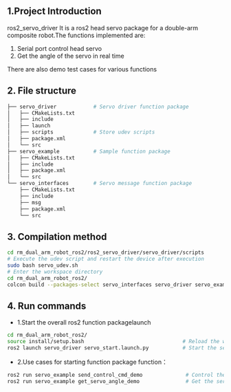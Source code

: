 ## **1.Project Introduction**
ros2_servo_driver It is a ros2 head servo package for a double-arm composite robot.The functions implemented are:

1. Serial port control head servo
1. Get the angle of the servo in real time

There are also demo test cases for various functions

## **2. File structure**
```bash
├── servo_driver            # Servo driver function package
│   ├── CMakeLists.txt
│   ├── include
│   ├── launch
│   ├── scripts             # Store udev scripts
│   ├── package.xml
│   └── src
├── servo_example           # Sample function package
│   ├── CMakeLists.txt
│   ├── include
│   ├── package.xml
│   └── src
└── servo_interfaces        # Servo message function package
    ├── CMakeLists.txt
    ├── include
    ├── msg
    ├── package.xml
    └── src
```

## **3. Compilation method**
```bash
cd rm_dual_arm_robot_ros2/ros2_servo_driver/servo_driver/scripts
# Execute the udev script and restart the device after execution
sudo bash servo_udev.sh
# Enter the workspace directory
cd rm_dual_arm_robot_ros2/     
colcon build --packages-select servo_interfaces servo_driver servo_example 
```

## **4. Run commands**

- 1.Start the overall ros2 function packagelaunch

```bash
cd rm_dual_arm_robot_ros2/ 
source install/setup.bash                                # Reload the workspace environment variables
ros2 launch servo_driver servo_start.launch.py           # Start the servo driver
```

- 2.Use cases for starting function package function：

```bash
ros2 run servo_example send_control_cmd_demo              # Control the servo
ros2 run servo_example get_servo_angle_demo               # Get the servo angle in real time
```

